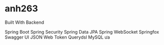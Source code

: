 # anh263
Built With
Backend

Spring Boot
Spring Security
Spring Data JPA
Spring WebSocket
Springfox Swagger UI
JSON Web Token
Querydsl
MySQL
ưa
